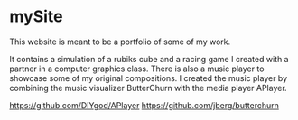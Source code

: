 # mySite

This website is meant to be a portfolio of some of my work.

It contains a simulation of a rubiks cube and a racing game I created with a partner in a computer graphics class.
There is also a music player to showcase some of my original compositions. 
I created the music player by combining the music visualizer ButterChurn with the media player APlayer.

https://github.com/DIYgod/APlayer
https://github.com/jberg/butterchurn

